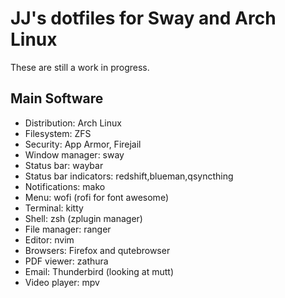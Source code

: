 # JJ's dotfiles for Sway and Arch Linux

These are still a work in progress.

## Main Software

- Distribution: Arch Linux
- Filesystem: ZFS
- Security: App Armor, Firejail
- Window manager: sway
- Status bar: waybar
- Status bar indicators: redshift,blueman,qsyncthing
- Notifications: mako
- Menu: wofi (rofi for font awesome)
- Terminal: kitty
- Shell: zsh (zplugin manager)
- File manager: ranger
- Editor: nvim
- Browsers: Firefox and qutebrowser
- PDF viewer: zathura
- Email: Thunderbird (looking at mutt)
- Video player: mpv

